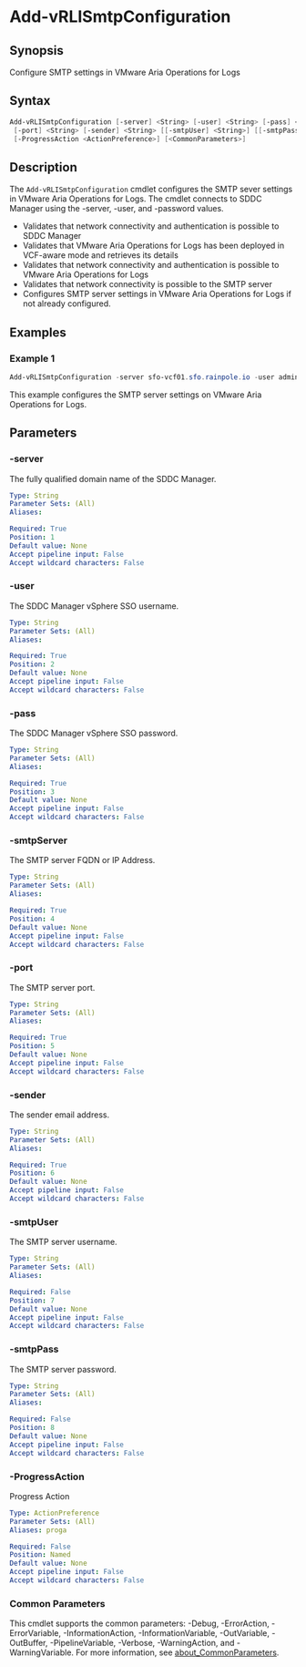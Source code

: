 # Add-vRLISmtpConfiguration

## Synopsis

Configure SMTP settings in VMware Aria Operations for Logs

## Syntax

```powershell
Add-vRLISmtpConfiguration [-server] <String> [-user] <String> [-pass] <String> [-smtpServer] <String>
 [-port] <String> [-sender] <String> [[-smtpUser] <String>] [[-smtpPass] <String>]
 [-ProgressAction <ActionPreference>] [<CommonParameters>]
```

## Description

The `Add-vRLISmtpConfiguration` cmdlet configures the SMTP sever settings in VMware Aria Operations for Logs.
The cmdlet connects to SDDC Manager using the -server, -user, and -password values.

- Validates that network connectivity and authentication is possible to SDDC Manager
- Validates that VMware Aria Operations for Logs has been deployed in VCF-aware mode and retrieves its details
- Validates that network connectivity and authentication is possible to VMware Aria Operations for Logs
- Validates that network connectivity is possible to the SMTP server
- Configures SMTP server settings in VMware Aria Operations for Logs if not already configured.

## Examples

### Example 1

```powershell
Add-vRLISmtpConfiguration -server sfo-vcf01.sfo.rainpole.io -user administrator@vsphere.local -pass VMw@re1! -smtpServer smtp.rainpole.io -port 25 -sender administrator@rainpole.io
```

This example configures the SMTP server settings on VMware Aria Operations for Logs.

## Parameters

### -server

The fully qualified domain name of the SDDC Manager.

```yaml
Type: String
Parameter Sets: (All)
Aliases:

Required: True
Position: 1
Default value: None
Accept pipeline input: False
Accept wildcard characters: False
```

### -user

The SDDC Manager vSphere SSO username.

```yaml
Type: String
Parameter Sets: (All)
Aliases:

Required: True
Position: 2
Default value: None
Accept pipeline input: False
Accept wildcard characters: False
```

### -pass

The SDDC Manager vSphere SSO password.

```yaml
Type: String
Parameter Sets: (All)
Aliases:

Required: True
Position: 3
Default value: None
Accept pipeline input: False
Accept wildcard characters: False
```

### -smtpServer

The SMTP server FQDN or IP Address.

```yaml
Type: String
Parameter Sets: (All)
Aliases:

Required: True
Position: 4
Default value: None
Accept pipeline input: False
Accept wildcard characters: False
```

### -port

The SMTP server port.

```yaml
Type: String
Parameter Sets: (All)
Aliases:

Required: True
Position: 5
Default value: None
Accept pipeline input: False
Accept wildcard characters: False
```

### -sender

The sender email address.

```yaml
Type: String
Parameter Sets: (All)
Aliases:

Required: True
Position: 6
Default value: None
Accept pipeline input: False
Accept wildcard characters: False
```

### -smtpUser

The SMTP server username.

```yaml
Type: String
Parameter Sets: (All)
Aliases:

Required: False
Position: 7
Default value: None
Accept pipeline input: False
Accept wildcard characters: False
```

### -smtpPass

The SMTP server password.

```yaml
Type: String
Parameter Sets: (All)
Aliases:

Required: False
Position: 8
Default value: None
Accept pipeline input: False
Accept wildcard characters: False
```

### -ProgressAction

Progress Action

```yaml
Type: ActionPreference
Parameter Sets: (All)
Aliases: proga

Required: False
Position: Named
Default value: None
Accept pipeline input: False
Accept wildcard characters: False
```

### Common Parameters

This cmdlet supports the common parameters: -Debug, -ErrorAction, -ErrorVariable, -InformationAction, -InformationVariable, -OutVariable, -OutBuffer, -PipelineVariable, -Verbose, -WarningAction, and -WarningVariable. For more information, see [about_CommonParameters](http://go.microsoft.com/fwlink/?LinkID=113216).
